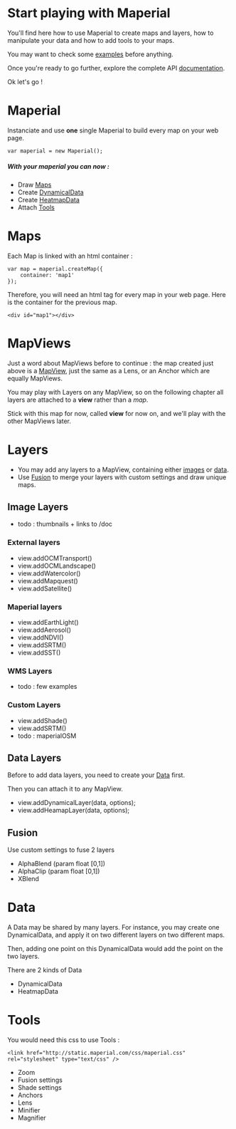 
# Start playing with Maperial

You'll find here how to use Maperial to create maps and layers,
how to manipulate your data and how to add tools to your maps.

You may want to check some [examples](./demos.md) before anything.

Once you're ready to go further, explore the complete
API [documentation](http://static.maperial.com/doc).

Ok let's go !

# Maperial

Instanciate and use **one** single Maperial to build every map on your web page.
```
var maperial = new Maperial();
```
##### With your maperial you can now :
- Draw [Maps](#maps)
- Create [DynamicalData](#dynamicaldata)
- Create [HeatmapData](#heatmapdata)
- Attach [Tools](#tools)

# Maps

Each Map is linked with an html container :
```
var map = maperial.createMap({
    container: 'map1'
});
```

Therefore, you will need an html tag for every map in your web page. Here is
the container for the previous map.
```
<div id="map1"></div>
```

# MapViews

Just a word about MapViews before to continue : the map created just above
is a [MapView](http://static.maperial.com/doc/MapView.html),
just the same as a Lens, or an Anchor which are equally MapViews.

You may play with Layers on any MapView, so on the following chapter all layers
are attached to a **view** rather than a *map*.

Stick with this map for now, called **view** for now on,
and we'll play with the other MapViews later.

# Layers

- You may add any layers to a MapView, containing either [images](#image-layers)
or [data](#data).
- Use [Fusion](#fusion) to merge your layers with custom settings
and draw unique maps.

## Image Layers
- todo : thumbnails + links to /doc

### External layers
- view.addOCMTransport()
- view.addOCMLandscape()
- view.addWatercolor()
- view.addMapquest()
- view.addSatellite()

### Maperial layers
- view.addEarthLight()
- view.addAerosol()
- view.addNDVI()
- view.addSRTM()
- view.addSST()

### WMS Layers
- todo : few examples

### Custom Layers
- view.addShade()
- view.addSRTM()
- todo : maperialOSM

## Data Layers
Before to add data layers, you need to create your [Data](#data) first.

Then you can attach it to any MapView.
- view.addDynamicalLayer(data, options);
- view.addHeamapLayer(data, options);

## Fusion
Use custom settings to fuse 2 layers
- AlphaBlend (param float [0,1])
- AlphaClip  (param float [0,1])
- XBlend

# Data
A Data may be shared by many layers. For instance, you may create
one DynamicalData, and apply it on two different layers on two different maps.

Then, adding one point on this DynamicalData would add the point on the two
layers.

There are 2 kinds of Data
- DynamicalData
- HeatmapData


# Tools
You would need this css to use Tools :
```
<link href="http://static.maperial.com/css/maperial.css" rel="stylesheet" type="text/css" />
```
- Zoom
- Fusion settings
- Shade settings
- Anchors
- Lens
- Minifier
- Magnifier

